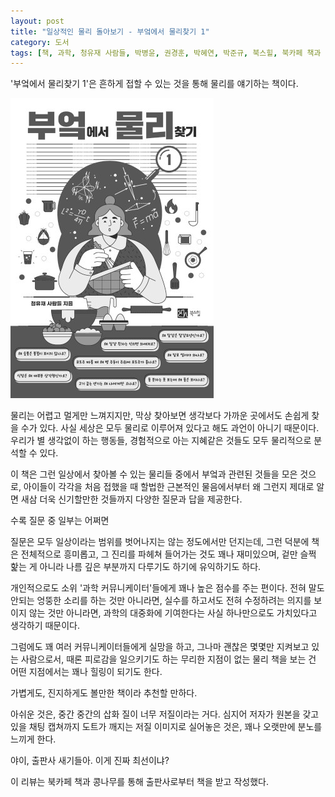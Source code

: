 ```yaml
---
layout: post
title: "일상적인 물리 돌아보기 - 부엌에서 물리찾기 1"
category: 도서
tags: [책, 과학, 청유재 사람들, 박병윤, 권경훈, 박혜연, 박준규, 북스힐, 북카페 책과 콩나무, 서평]
---
```


'부엌에서 물리찾기 1'은
흔하게 접할 수 있는 것을 통해 물리를 얘기하는 책이다.

![표지](/images/find-physics-in-the-kitchen-1-book-h480.jpg)

물리는 어렵고 멀게만 느껴지지만,
막상 찾아보면 생각보다 가까운 곳에서도 손쉽게 찾을 수가 있다.
사실 세상은 모두 물리로 이루어져 있다고 해도 과언이 아니기 때문이다.
우리가 별 생각없이 하는 행동들,
경험적으로 아는 지혜같은 것들도 모두 물리적으로 분석할 수 있다.

이 책은 그런 일상에서 찾아볼 수 있는 물리들 중에서
부엌과 관련된 것들을 모은 것으로,
아이들이 각각을 처음 접했을 때 할법한 근본적인 물음에서부터
왜 그런지 제대로 알면 새삼 더욱 신기할만한 것들까지
다양한 질문과 답을 제공한다.

수록 질문 중 일부는 어쩌면 

질문은 모두 일상이라는 범위를 벗어나지는 않는 정도에서만 던지는데,
그런 덕분에 책은 전체적으로 흥미롭고,
그 진리를 파헤쳐 들어가는 것도 꽤나 재미있으며,
겉만 슬쩍 핥는 게 아니라 나름 깊은 부분까지 다루기도 하기에 유익하기도 하다.

개인적으로도 소위 '과학 커뮤니케이터'들에게
꽤나 높은 점수를 주는 편이다.
전혀 말도 안되는 엉뚱한 소리를 하는 것만 아니라면,
실수를 하고서도 전혀 수정하려는 의지를 보이지 않는 것만 아니라면,
과학의 대중화에 기여한다는 사실 하나만으로도 가치있다고 생각하기 때문이다.

그럼에도 꽤 여러 커뮤니케이터들에게 실망을 하고,
그나마 괜찮은 몇몇만 지켜보고 있는 사람으로서,
때론 피로감을 일으키기도 하는 무리한 지점이 없는 물리 책을 보는 건
어떤 지점에서는 꽤나 힐링이 되기도 한다.

가볍게도,  진지하게도 볼만한 책이라 추천할 만하다.

아쉬운 것은, 중간 중간의 삽화 질이 너무 저질이라는 거다.
심지어 저자가 원본을 갖고있을 채팅 캡쳐까지 도트가 깨지는 저질 이미지로 실어놓은 것은,
꽤나 오랫만에 분노를 느끼게 한다.

야이, 출판사 새기들아.
이게 진짜 최선이냐?



<div class="im im-info">
이 리뷰는 북카페 책과 콩나무를 통해 출판사로부터 책을 받고 작성했다.
</div>
